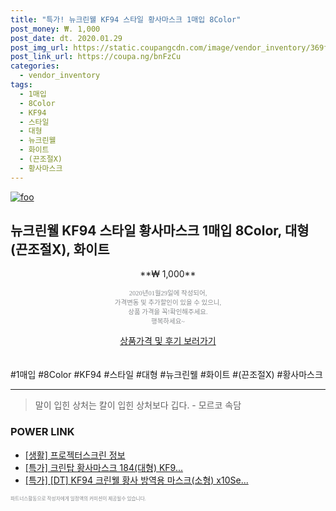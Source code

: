 ```yaml
--- 
title: "특가! 뉴크린웰 KF94 스타일 황사마스크 1매입 8Color" 
post_money: ₩. 1,000 
post_date: dt. 2020.01.29 
post_img_url: https://static.coupangcdn.com/image/vendor_inventory/369f/7c3c3d982711c99944008fd11f6cde0759888c15810c9f5dde53ca5da229.jpg 
post_link_url: https://coupa.ng/bnFzCu 
categories: 
  - vendor_inventory 
tags: 
  - 1매입 
  - 8Color 
  - KF94 
  - 스타일 
  - 대형 
  - 뉴크린웰 
  - 화이트 
  - (끈조절X) 
  - 황사마스크 
--- 
```

[![foo](https://static.coupangcdn.com/image/vendor_inventory/369f/7c3c3d982711c99944008fd11f6cde0759888c15810c9f5dde53ca5da229.jpg)](https://coupa.ng/bnFzCu) 

## 뉴크린웰 KF94 스타일 황사마스크 1매입 8Color, 대형 (끈조절X), 화이트 
<p style="text-align: center;">**₩ 1,000**</p> 
<p style="text-align: center;"><span style="color: #898c8f; font-family: Georgia,Times,serif; font-size: 0.75em;">2020년01월29일에 작성되어, <br>가격변동 및 추가할인이 있을 수 있으니,<br> 상품 가격을 꼭!확인해주세요.<br>행복하세요~</span> 
</p>	 
<div markdown="0" style="text-align: center;"><a href="https://coupa.ng/bnFzCu" class="btn btn--success">상품가격 및 후기 보러가기</a></div> 
<br><br> 
  #1매입 #8Color #KF94 #스타일 #대형 #뉴크린웰 #화이트 #(끈조절X) #황사마스크 
<hr> 

> 말이 입힌 상처는 칼이 입힌 상처보다 깁다. - 모르코 속담 


### POWER LINK

* <a href="https://blog.naver.com/sakai111/221769672089" target="_blank"> [생활] 프로젝터스크린 정보 </a>
* <a href="https://blog.naver.com/sakai111/221788722904" target="_blank">[특가] 크린탑 황사마스크 184(대형) KF9...</a>
* <a href="https://blog.naver.com/an0733/221789175604" target="_blank">[특가] [DT] KF94 크린웰 황사 방역용 마스크(소형) x10Se...</a>

<span style="color: #898c8f; font-family: Georgia,Times,serif; font-size: 0.55em;">파트너스활동으로 작성자에게 일정액의 커미션이 제공될수 있습니다.</span> 
